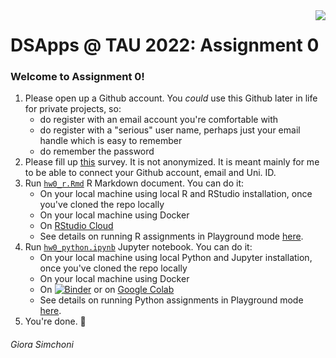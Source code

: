 <img src="images/DSApps_logo_small.jpg" align="right" />

# DSApps @ TAU 2022: Assignment 0

### Welcome to Assignment 0!

1. Please open up a Github account. You *could* use this Github later in life for private projects, so:
	* do register with an email account you're comfortable with
	* do register with a "serious" user name, perhaps just your email handle which is easy to remember
	* do remember the password
2. Please fill up [this](https://docs.google.com/forms/d/e/1FAIpQLSeEnqho4eU-YtkGTFTBDhxwMetrNNRZhh7gALH8dajSZKUIkA/closedform) survey. It is not anonymized. It is meant mainly for me to be able to connect your Github account, email and Uni. ID.
3. Run [`hw0_r.Rmd`](hw0_r.Rmd) R Markdown document. You can do it:
	* On your local machine using local R and RStudio installation, once you've cloned the repo locally
	* On your local machine using Docker
	* On [RStudio Cloud](https://rstudio.cloud/spaces/114909/project/3400998)
	* See details on running R assignments in Playground mode [here](https://github.com/DSApps-2022/Class_Slides/blob/main/Apps_of_DS_HW.pdf).
4. Run [`hw0_python.ipynb`](hw0_python.ipynb) Jupyter notebook. You can do it:
	* On your local machine using local Python and Jupyter installation, once you've cloned the repo locally
	* On your local machine using Docker
	* On [![Binder](https://mybinder.org/badge_logo.svg)](https://mybinder.org/v2/gh/DSApps-2022/HW0/HEAD) or on [Google Colab](https://colab.research.google.com/)
	* See details on running Python assignments in Playground mode [here](https://github.com/DSApps-2022/Class_Slides/blob/main/Apps_of_DS_HW.pdf).
5. You're done. :nail_care:

###### Giora Simchoni